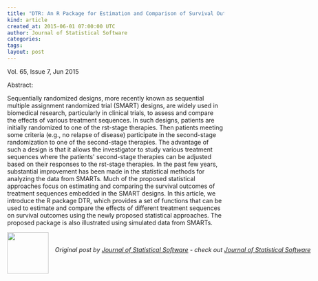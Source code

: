 ```yaml
---
title: "DTR: An R Package for Estimation and Comparison of Survival Outcomes of Dynamic Treatment"
kind: article
created_at: 2015-06-01 07:00:00 UTC
author: Journal of Statistical Software
categories: 
tags: 
layout: post
---
```

<p>Vol. 65, Issue 7, Jun 2015</p><p>Abstract: <p>Sequentially randomized designs, more recently known as sequential multiple assignment randomized trial (SMART) designs, are widely used in biomedical research, particularly in clinical trials, to assess and compare the effects of various treatment sequences. In such designs, patients are initially randomized to one of the rst-stage therapies. Then patients meeting some criteria (e.g., no relapse of disease) participate in the second-stage randomization to one of the second-stage therapies. The advantage of such a design is that it allows the investigator to study various treatment sequences where the patients' second-stage therapies can be adjusted based on their responses to the rst-stage therapies. In the past few years, substantial improvement has been made in the statistical methods for analyzing the data from SMARTs. Much of the proposed statistical approaches focus on estimating and comparing the survival outcomes of treatment sequences embedded in the SMART designs. In this article, we introduce the R package DTR, which provides a set of functions that can be used to estimate and compare the effects of different treatment sequences on survival outcomes using the newly proposed statistical approaches. The proposed package is also illustrated using simulated data from SMARTs.</p></p><div class="author">
  <img src="" style="width: 96px; height: 96;">
  <span style="position: absolute; padding: 32px 15px;">
    <i>Original post by <a href="http://twitter.com/">Journal of Statistical Software</a> - check out <a href="http://www.jstatsoft.org/rss">Journal of Statistical Software</a></i>
  </span>
</div>
